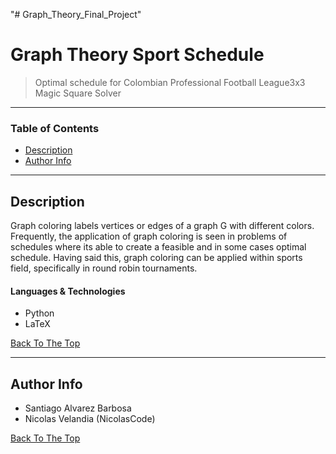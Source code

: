 "# Graph_Theory_Final_Project" 

# Graph Theory Sport Schedule

> Optimal schedule for Colombian Professional Football League3x3 Magic Square Solver 

---

### Table of Contents

- [Description](#description)
- [Author Info](#author-info)

---

## Description

Graph coloring labels vertices or edges of a graph G with different colors. Frequently, the application of graph coloring is seen in problems of schedules where its able to create a feasible and in some cases optimal schedule. Having said this, graph coloring can be applied within sports field, specifically in round robin tournaments.

#### Languages & Technologies

- Python
- LaTeX


[Back To The Top](#read-me-template)

---

## Author Info

- Santiago Alvarez Barbosa
- Nicolas Velandia (NicolasCode)

[Back To The Top](#read-me-template)

